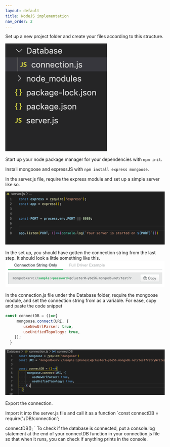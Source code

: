 ```yaml
---
layout: default
title: NodeJS implementation
nav_order: 2
---
```


Set up a new project folder and create your files according to this structure. 

![fileorder](https://github.com/eswong610/user-guide-docs/blob/gh-pages/assets/images/fileorder.png?raw=true)

Start up your node package manager for your dependencies with `npm init`. 

Install mongoose and expressJS with `npm install express mongoose`.

In the server.js file, require the express module and set up a simple server like so. 

![server](https://github.com/eswong610/user-guide-docs/blob/gh-pages/assets/images/server.png?raw=true)

In the set up, you should have gotten the connection string from the last step. It should look a little something like this.
![connectstr](https://github.com/eswong610/user-guide-docs/blob/gh-pages/assets/images/connectstring.png?raw=true)

In the connection.js file under the Database folder, require the mongoose module, and set the connection string from as a variable. 
For ease, copy and paste the code snippet 

```javascript
const connectDB = ()=>{
     mongoose.connect(URI, {
        useNewUrlParser: true,
        useUnifiedTopology: true,
    });
  }
 ```
 
![mongooseconnect](https://github.com/eswong610/user-guide-docs/blob/gh-pages/assets/images/connectdb.png?raw=true)

Export the connection. 

Import it into the server.js file and call it as a function
`const connectDB = require('./DB/connection';

connectDB();
`
To check if the database is connected, put a console.log statement at the end of your connectDB function in your connection.js file so that when it runs, you can check if anything prints in the console. 
